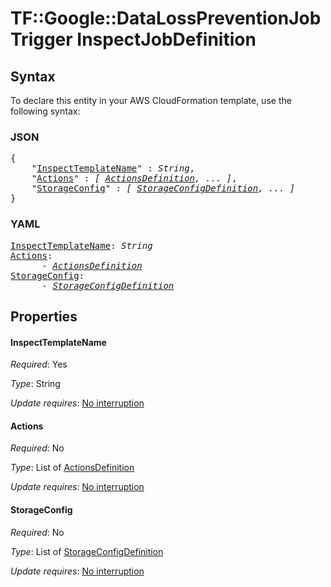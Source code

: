 # TF::Google::DataLossPreventionJobTrigger InspectJobDefinition

## Syntax

To declare this entity in your AWS CloudFormation template, use the following syntax:

### JSON

<pre>
{
    "<a href="#inspecttemplatename" title="InspectTemplateName">InspectTemplateName</a>" : <i>String</i>,
    "<a href="#actions" title="Actions">Actions</a>" : <i>[ <a href="actionsdefinition.md">ActionsDefinition</a>, ... ]</i>,
    "<a href="#storageconfig" title="StorageConfig">StorageConfig</a>" : <i>[ <a href="storageconfigdefinition.md">StorageConfigDefinition</a>, ... ]</i>
}
</pre>

### YAML

<pre>
<a href="#inspecttemplatename" title="InspectTemplateName">InspectTemplateName</a>: <i>String</i>
<a href="#actions" title="Actions">Actions</a>: <i>
      - <a href="actionsdefinition.md">ActionsDefinition</a></i>
<a href="#storageconfig" title="StorageConfig">StorageConfig</a>: <i>
      - <a href="storageconfigdefinition.md">StorageConfigDefinition</a></i>
</pre>

## Properties

#### InspectTemplateName

_Required_: Yes

_Type_: String

_Update requires_: [No interruption](https://docs.aws.amazon.com/AWSCloudFormation/latest/UserGuide/using-cfn-updating-stacks-update-behaviors.html#update-no-interrupt)

#### Actions

_Required_: No

_Type_: List of <a href="actionsdefinition.md">ActionsDefinition</a>

_Update requires_: [No interruption](https://docs.aws.amazon.com/AWSCloudFormation/latest/UserGuide/using-cfn-updating-stacks-update-behaviors.html#update-no-interrupt)

#### StorageConfig

_Required_: No

_Type_: List of <a href="storageconfigdefinition.md">StorageConfigDefinition</a>

_Update requires_: [No interruption](https://docs.aws.amazon.com/AWSCloudFormation/latest/UserGuide/using-cfn-updating-stacks-update-behaviors.html#update-no-interrupt)

